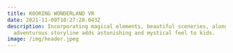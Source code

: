 ```yaml
---
title: KOORING WONDERLAND VR
date: 2021-11-09T10:27:28.043Z
description: Incorporating magical elements, beautiful sceneries, along with
  adventurous storyline adds astonishing and mystical feel to kids.
image: /img/header.jpeg
---
```

